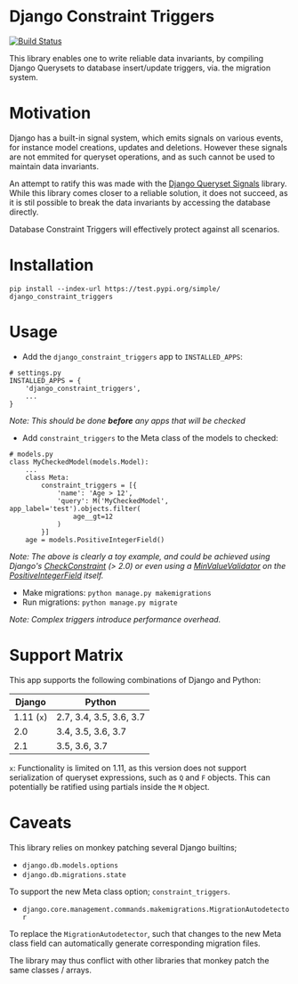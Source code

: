 Django Constraint Triggers
==========================

[![Build Status](https://travis-ci.org/magenta-aps/django_constraint_triggers.svg?branch=master)](https://travis-ci.org/magenta-aps/django_constraint_triggers)

This library enables one to write reliable data invariants, by compiling Django
Querysets to database insert/update triggers, via. the migration system.

Motivation
==========
Django has a built-in signal system, which emits signals on various events, for
instance model creations, updates and deletions. However these signals are not
emmited for queryset operations, and as such cannot be used to maintain data
invariants.

An attempt to ratify this was made with the [Django Queryset Signals](https://github.com/magenta-aps/django-queryset-signals) library.
While this library comes closer to a reliable solution, it does not succeed,
as it is stil possible to break the data invariants by accessing the database
directly.

Database Constraint Triggers will effectively protect against all scenarios.

Installation
============
```
pip install --index-url https://test.pypi.org/simple/ django_constraint_triggers
```

Usage
=====

- Add the `django_constraint_triggers` app to `INSTALLED_APPS`:

```
# settings.py
INSTALLED_APPS = {
    'django_constraint_triggers',
    ...
}
```

*Note: This should be done **before** any apps that will be checked*

- Add `constraint_triggers` to the Meta class of the models to checked:

```
# models.py
class MyCheckedModel(models.Model):
    ...
    class Meta:
        constraint_triggers = [{
            'name': 'Age > 12',
            'query': M('MyCheckedModel', app_label='test').objects.filter(
                age__gt=12
            )
        }]
    age = models.PositiveIntegerField()
```

*Note: The above is clearly a toy example, and could be achieved using
Django's [CheckConstraint](https://docs.djangoproject.com/en/dev/ref/models/constraints/#checkconstraint)
(> 2.0) or even using a [MinValueValidator](https://docs.djangoproject.com/en/dev/ref/validators/#minvaluevalidator)
on the [PositiveIntegerField](https://docs.djangoproject.com/en/dev/ref/models/fields/#positiveintegerfield) itself.*

- Make migrations: `python manage.py makemigrations`
- Run migrations: `python manage.py migrate`

*Note: Complex triggers introduce performance overhead.*

Support Matrix
==============
This app supports the following combinations of Django and Python:

| Django     | Python                  |
| ---------- | ----------------------- |
| 1.11 (`x`) | 2.7, 3.4, 3.5, 3.6, 3.7 |
| 2.0        | 3.4, 3.5, 3.6, 3.7      |
| 2.1        | 3.5, 3.6, 3.7           |

`x`: Functionality is limited on 1.11, as this version does not support
serialization of queryset expressions, such as `Q` and `F` objects. This can
potentially be ratified using partials inside the `M` object.

Caveats
=======
This library relies on monkey patching several Django builtins;

- `django.db.models.options`
- `django.db.migrations.state`

To support the new Meta class option; `constraint_triggers`.

- `django.core.management.commands.makemigrations.MigrationAutodetector`

To replace the `MigrationAutodetector`, such that changes to the new Meta class
field can automatically generate corresponding migration files.


The library may thus conflict with other libraries that monkey patch the same
classes / arrays.
